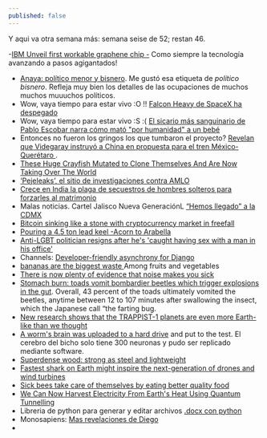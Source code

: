```yaml
---
published: false
---
```

Y aqui va otra semana más: semana seise de 52; restan 46.

-[IBM Unveil first workable graphene chip -](https://www.youtube.com/watch?v=IWxn_a0dEKI) Como siempre la tecnología avanzando a pasos agigantados!
- [ Anaya: político menor y bisnero](http://www.proceso.com.mx/521320/anaya-politico-menor-y-bisnero). Me gustó esa etiqueta de _político bisnero_. Refleja muy bien los detalles de las ocupaciones de muchos muchos muuuchos políticos.
- Wow, vaya tiempo para estar vivo :O !! [Falcon Heavy de SpaceX ha despegado](https://actualidad.rt.com/actualidad/262161-vuelo-demonstracion-falcon-heavy)
- Wow, vaya tiempo para estar vivo :S :( [ El sicario más sanguinario de Pablo Escobar narra cómo mató "por humanidad" a un bebé ](https://actualidad.rt.com/actualidad/262078-popeye-sicario-escobar-matar-bebe-humanidad)
- Entonces no fueron los gringos los que tumbaron el proyecto? [Revelan que Videgaray instruyó a China en propuesta para el tren México-Querétaro ](http://www.proceso.com.mx/521527/revelan-que-videgaray-instruyo-china-en-propuesta-para-el-tren-mexico-queretaro).
- [These Huge Crayfish Mutated to Clone Themselves And Are Now Taking Over The World ](https://www.sciencealert.com/cloning-marbled-crayfish-released-aquarium-accident-environmental-catastrophe)
- [‘Pejeleaks’, el sitio de investigaciones contra AMLO](https://www.reporteindigo.com/reporte/lo-que-sabemos-de-pejeleaks-sitio-investigaciones-contra-amlo/)
- [Crece en India la plaga de secuestros de hombres solteros para forzarles al matrimonio](https://elpais.com/internacional/2018/02/06/actualidad/1517924792_401868.html?id_externo_rsoc=FB_CM)
- Malas noticias. Cartel Jalisco Nueva GeneraciónL [“Hemos llegado” a la CDMX](http://www.proceso.com.mx/521447/hemos-llegado-la-cdmx-para-pelear-contra-el-h-advierte-narcomanta-del-cjng-dejada-en-periferico-sur)
- [ Bitcoin sinking like a stone with cryptocurrency market in freefall ](https://www.rt.com/business/417964-bitcoin-cryptocurrencies-fall-ethereum-ripple/)
- [Pouring a 4.5 ton lead keel -Acorn to Arabella](https://www.youtube.com/watch?v=K1cpJBtWnQg)
- [Anti-LGBT politician resigns after he's 'caught having sex with a man in his office'](http://www.independent.co.uk/news/world/americas/lawmaker-wes-goodman-anti-lgbt-resigns-sex-man-office-caught-ohio-republican-christian-family-values-a8060631.html)
- Channels: [ Developer-friendly asynchrony for Django](https://channels.readthedocs.io/en/latest/)
- [bananas are the biggest waste ](https://www.zmescience.com/medicine/nutrition-medicine/among-fruits-vegetables-bananas-biggest-waste-culprits/) Among fruits and vegetables
- [There is now plenty of evidence that noise makes you sick](https://www.zmescience.com/science/news-science/loud-noise-heart-damage-06022018/)
- [Stomach burn: toads vomit bombardier beetles which trigger explosions in the gut](https://www.zmescience.com/science/news-science/bombardier-beetle-toad-043242/). Overall, 43 percent of the toads ultimately vomited the beetles, anytime between 12 to 107 minutes after swallowing the insect, which the Japanese call “the farting bug.
- [New research shows that the TRAPPIST-1 planets are even more Earth-like than we thought](https://www.zmescience.com/science/astronomy/new-research-shows-trappist-1-planets-even-earth-like-thought/)
- [A worm's brain was uploaded to a hard drive](https://www.zmescience.com/medicine/mind-and-brain/c-elegans-brain-on-chip/) and put to the test. El cerebro del bicho solo tiene 300 neuronas y pudo ser replicado mediante software.
- [Superdense wood: strong as steel and lightweight](https://www.zmescience.com/science/superdense-wood-material/)
- [Fastest shark on Earth might inspire the next-generation of drones and wind turbines](https://www.zmescience.com/ecology/animals-ecology/fastest-scale-design-shark-40542/)
- [Sick bees take care of themselves by eating better quality food](https://www.zmescience.com/science/bees-food-sickness/)
- [We Can Now Harvest Electricity From Earth's Heat Using Quantum Tunnelling ](https://www.sciencealert.com/quantum-tunnelling-could-harvest-energy-from-planet-infrared-heat)
- Libreria de python para generar y editar archivos [.docx con python](https://github.com/python-openxml/python-docx) 
- Monosapiens: [Mas revelaciones de Diego](http://www.proceso.com.mx/521531/mas-revelaciones-de-diego)
- 


